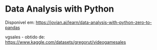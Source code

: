 # Data Analysis with Python
Disponivel em: https://jovian.ai/learn/data-analysis-with-python-zero-to-pandas

vgsales - obtido de: https://www.kaggle.com/datasets/gregorut/videogamesales
